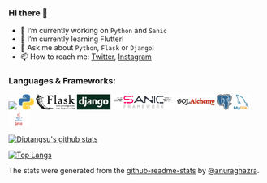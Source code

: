 ### Hi there 👋

- 🔭 I’m currently working on `Python` and `Sanic`
- 🌱 I’m currently learning Flutter!
- 💬 Ask me about `Python`, `Flask` or `Django`!
- 📫 How to reach me: [Twitter](https://twitter.com/gdiptangsu), [Instagram](https://www.instagram.com/random_unrelated_name/)

### Languages & Frameworks:
<code><img src="https://img.icons8.com/ios-filled/50/000000/programming.png"/></code>
<code><img height=30 src="https://github.com/diptangsu/diptangsu/blob/master/src/python.png"/></code>
<code><img height=30 src="https://github.com/diptangsu/diptangsu/blob/master/src/flask.png"/></code>
<code><img height=30 src="https://github.com/diptangsu/diptangsu/blob/master/src/django.png"/></code>
<code><img height=30 src="https://github.com/diptangsu/diptangsu/blob/master/src/sanic.png"/></code>
<code><img height=30 src="https://github.com/diptangsu/diptangsu/blob/master/src/sqlalchemy.jpg"/></code>
<code><img height=30 src="https://github.com/diptangsu/diptangsu/blob/master/src/postgresql.png"/></code>
<code><img height=30 src="https://github.com/diptangsu/diptangsu/blob/master/src/mysql.png"/></code>
<code><img height=30 src="https://github.com/diptangsu/diptangsu/blob/master/src/java.png"/></code>



[![Diptangsu's github stats](https://github-readme-stats.vercel.app/api?username=diptangsu&count_private=true&show_icons=true&theme=gruvbox)](https://github.com/anuraghazra/github-readme-stats)

[![Top Langs](https://github-readme-stats.vercel.app/api/top-langs/?username=diptangsu&layout=compact&count_private=true&show_icons=true&theme=gruvbox)](https://github.com/anuraghazra/github-readme-stats)

The stats were generated from the [github-readme-stats](https://github.com/anuraghazra/github-readme-stats) by [@anuraghazra](https://github.com/anuraghazra).
